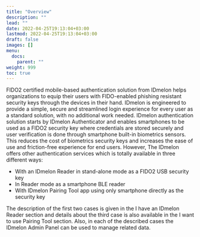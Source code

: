 ```yaml
---
title: "Overview"
description: ""
lead: ""
date: 2022-04-25T19:13:04+03:00
lastmod: 2022-04-25T19:13:04+03:00
draft: false
images: []
menu:
  docs:
    parent: ""
weight: 999
toc: true
---
```


FIDO2 certified mobile-based authentication solution from IDmelon helps organizations to equip their users with FIDO-enabled phishing resistant security keys through the devices in their hand. IDmelon is engineered to provide a simple, secure and streamlined login experience for every user as a standard solution, with no additional work needed.
IDmelon authentication solution starts by IDmelon Authenticator and enables smartphones to be used as a FIDO2 security key where credentials are stored securely and user verification is done through smartphone built-in biometrics sensors.
This reduces the cost of biometrics security keys and increases the ease of use and friction-free experience for end users. However, The IDmelon offers other authentication services which is totally available in three different ways:

- With an IDmelon Reader in stand-alone mode as a FIDO2 USB security key
- In Reader mode as a smartphone BLE reader
- With IDmelon Pairing Tool app using only smartphone directly as the security key

The description of the first two cases is given in the I have an IDmelon Reader section and details about the third case is also available in the I want to use Pairing Tool section. Also, in each of the described cases the IDmelon Admin Panel can be used to manage related data.
